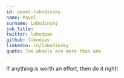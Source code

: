 ```yaml
---
id: pavel-lobodinsky
name: Pavel
surname: Lobodinský
job_title:
twitter: lobodpav
github: lobodpav
linkedin: in/lobodinsky
quote: Two wheels are more than one
---
```


If anything is worth an effort, then do it right!
